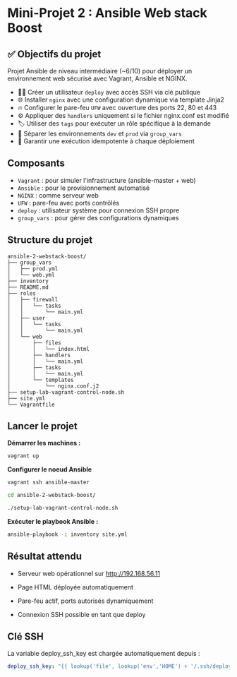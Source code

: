 
# Mini-Projet 2 : Ansible Web stack Boost

## ✅ Objectifs du projet

Projet Ansible de niveau intermédiaire (~6/10) pour déployer un environnement web sécurisé avec Vagrant, Ansible et NGINX.

- 🧑‍💼 Créer un utilisateur `deploy` avec accès SSH via clé publique
- 🌐 Installer `nginx` avec une configuration dynamique via template Jinja2
- 🔥 Configurer le pare-feu `UFW` avec ouverture des ports 22, 80 et 443
- ⚙️ Appliquer des `handlers` uniquement si le fichier nginx.conf est modifié
- 🏷️ Utiliser des `tags` pour exécuter un rôle spécifique à la demande
- 🧠 Séparer les environnements `dev` et `prod` via `group_vars`
- 🧪 Garantir une exécution idempotente à chaque déploiement



## Composants

- `Vagrant` : pour simuler l'infrastructure (ansible-master + web)
- `Ansible` : pour le provisionnement automatisé
- `NGINX` : comme serveur web
- `UFW` : pare-feu avec ports contrôlés
- `deploy` : utilisateur système pour connexion SSH propre
- `group_vars` : pour gérer des configurations dynamiques


## Structure du projet

```mackdown
ansible-2-webstack-boost/
├── group_vars
│   ├── prod.yml
│   └── web.yml
├── inventory
├── README.md
├── roles
│   ├── firewall
│   │   └── tasks
│   │       └── main.yml
│   ├── user
│   │   └── tasks
│   │       └── main.yml
│   └── web
│       ├── files
│       │   └── index.html
│       ├── handlers
│       │   └── main.yml
│       ├── tasks
│       │   └── main.yml
│       └── templates
│           └── nginx.conf.j2
├── setup-lab-vagrant-control-node.sh
├── site.yml
└── Vagrantfile
```

## Lancer le projet

**Démarrer les machines :**

```bash
vagrant up
```
**Configurer le noeud Ansible**

```bash
vagrant ssh ansible-master

cd ansible-2-webstack-boost/

./setup-lab-vagrant-control-node.sh
```
**Exécuter le playbook Ansible :**
```bash
ansible-playbook -i inventory site.yml
```

## Résultat attendu

- Serveur web opérationnel sur http://192.168.56.11

- Page HTML déployée automatiquement

- Pare-feu actif, ports autorisés dynamiquement

- Connexion SSH possible en tant que deploy

## Clé SSH

La variable deploy_ssh_key est chargée automatiquement depuis :
```yml
deploy_ssh_key: "{{ lookup('file', lookup('env','HOME') + '/.ssh/deploy_key.pub') }}"
```
